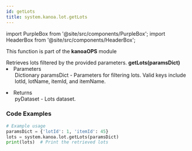```yaml
---
id: getLots
title: system.kanoa.lot.getLots
---
```


import PurpleBox from '@site/src/components/PurpleBox';
import HeaderBox from '@site/src/components/HeaderBox';

<PurpleBox>This function is part of the <b>kanoaOPS</b> module</PurpleBox>

<HeaderBox header="Description">
  Retrieves lots filtered by the provided parameters.
</HeaderBox>

<HeaderBox header="Syntax">
  <b>getLots(paramsDict)</b>
    <li>Parameters <br />
      <ul>Dictionary paramsDict - Parameters for filtering lots. Valid keys include lotId, lotName, itemId, and itemName.</ul>
    </li>
    <li>Returns <br />
      <ul>pyDataset - Lots dataset.</ul>
    </li>
</HeaderBox>

### Code Examples

```python
# Example usage
paramsDict = {'lotId': 1, 'itemId': 45}
lots = system.kanoa.lot.getLots(paramsDict)
print(lots)  # Print the retrieved lots

